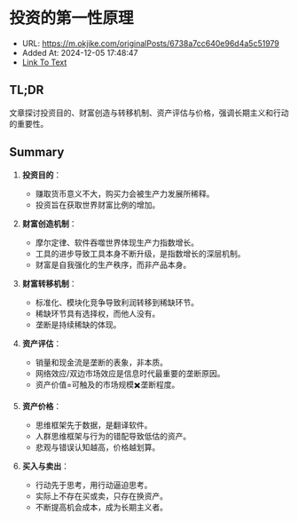 # 投资的第一性原理
- URL: https://m.okjike.com/originalPosts/6738a7cc640e96d4a5c51979
- Added At: 2024-12-05 17:48:47
- [Link To Text](2024-12-05-投资的第一性原理_raw.md)

## TL;DR
文章探讨投资目的、财富创造与转移机制、资产评估与价格，强调长期主义和行动的重要性。

## Summary
1. **投资目的**：
   - 赚取货币意义不大，购买力会被生产力发展所稀释。
   - 投资旨在获取世界财富比例的增加。

2. **财富创造机制**：
   - 摩尔定律、软件吞噬世界体现生产力指数增长。
   - 工具的进步导致工具本身不断升级，是指数增长的深层机制。
   - 财富是自我强化的生产秩序，而非产品本身。

3. **财富转移机制**：
   - 标准化、模块化竞争导致利润转移到稀缺环节。
   - 稀缺环节具有选择权，而他人没有。
   - 垄断是持续稀缺的体现。

4. **资产评估**：
   - 销量和现金流是垄断的表象，非本质。
   - 网络效应/双边市场效应是信息时代最重要的垄断原因。
   - 资产价值=可触及的市场规模✖️垄断程度。

5. **资产价格**：
   - 思维框架先于数据，是翻译软件。
   - 人群思维框架与行为的错配导致低估的资产。
   - 悲观与错误认知越高，价格越划算。

6. **买入与卖出**：
   - 行动先于思考，用行动逼迫思考。
   - 实际上不存在买或卖，只存在换资产。
   - 不断提高机会成本，成为长期主义者。
